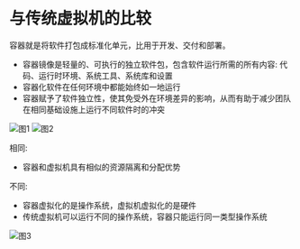 # 与传统虚拟机的比较


容器就是将软件打包成标准化单元，比用于开发、交付和部署。

- 容器镜像是轻量的、可执行的独立软件包，包含软件运行所需的所有内容: 代码、运行时环境、系统工具、系统库和设置
- 容器化软件在任何环境中都能始终如一地运行
- 容器赋予了软件独立性，使其免受外在环境差异的影响，从而有助于减少团队在相同基础设施上运行不同软件时的冲突

<img :src="$withBase('/compare.png')" alt="图1">

<img :src="$withBase('/compare2.png')" alt="图2">

相同:

- 容器和虚拟机具有相似的资源隔离和分配优势

不同:

- 容器虚拟化的是操作系统，虚拟机虚拟化的是硬件
- 传统虚拟机可以运行不同的操作系统，容器只能运行同一类型操作系统

<img :src="$withBase('/compare3.png')" alt="图3">
